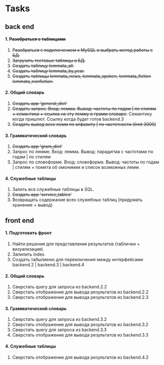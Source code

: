 # Tasks

## back end

#### 1. ~~Разобраться с таблицами~~
1. ~~Разобраться с подключением к MySQL и выбрать метод работы с БД.~~
2. ~~Загрузить тестовые таблицы в БД.~~
3. ~~Создать таблицу lemmata_all.~~
4. ~~Создать таблицу lemmata_by_year.~~
5. ~~Создать таблицы lemmata_news, lemmata_spoken, lemmata_fiction lemmata_nonfiction.~~

#### 2. Общий словарь
1. ~~Создать app 'general_dict'~~
2. ~~Создать запрос. Вход: лемма. Вывод: частоты по годам | по стилям + семантика + ссылка на эту лемму в грамм словаре.~~ Семантику когда пришлют. Ссылку когда будет готов backend.3
3. ~~Создать вывод всех лемм по алфавиту | по частотности (limit 3000)~~

#### 3. Грамматический словарь
1. ~~Создать app 'gram_dict'~~
2. Запрос по лемме. Вход: лемма. Вывод: парадигма с частотами по годам | по стилям
3. Запрос по словоформе. Вход: словоформа. Вывод: частоты по годам | стилям + помета об омонимии и список возможных лемм.

#### 4. Служебные таблицы
1. Залить все служебные таблицы в SQL.
2. ~~Создать app 'service_tables'~~
2. Возвращать содержание всех служебных таблиц (придумать хранение + вывод)


## front end

#### 1. Подготовить фронт
1. Найти решения для представления результатов (таблички + визуализация).
2. Запилить index.
3. Создать табы/меню для переключения между интерфейсами backend.2 | backend.3 | backend.4

#### 2. Общий словарь
1. Сверстать query для запроса из backend.2.2
2. Сверстать отображение для вывода результатов из backend.2.2
3. Сверстать отображение для вывода результатов из backend.2.3

#### 3. Грамматический словарь
1. Сверстать query для запроса из backend.3.2
2. Сверстать отображение для вывода результатов из backend.3.2
  3. Сверстать query для запроса из backend.3.3
4. Сверстать отображение для вывода результатов из backend.3.3

#### 4. Служебные таблицы
1. Сверстать отображение для вывода результатов из backend.4.2